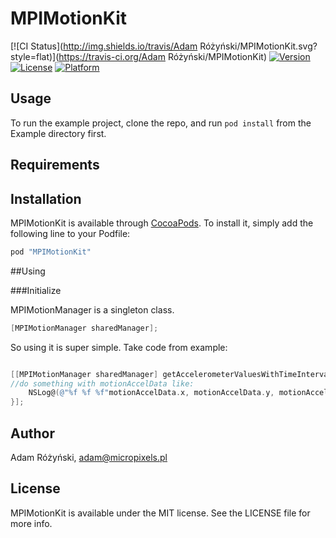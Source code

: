 # MPIMotionKit

[![CI Status](http://img.shields.io/travis/Adam Różyński/MPIMotionKit.svg?style=flat)](https://travis-ci.org/Adam Różyński/MPIMotionKit)
[![Version](https://img.shields.io/cocoapods/v/MPIMotionKit.svg?style=flat)](http://cocoapods.org/pods/MPIMotionKit)
[![License](https://img.shields.io/cocoapods/l/MPIMotionKit.svg?style=flat)](http://cocoapods.org/pods/MPIMotionKit)
[![Platform](https://img.shields.io/cocoapods/p/MPIMotionKit.svg?style=flat)](http://cocoapods.org/pods/MPIMotionKit)

## Usage

To run the example project, clone the repo, and run `pod install` from the Example directory first.

## Requirements

## Installation

MPIMotionKit is available through [CocoaPods](http://cocoapods.org). To install
it, simply add the following line to your Podfile:

```ruby
pod "MPIMotionKit"
```

##Using

###Initialize

MPIMotionManager is a singleton class.

```objective-c
[MPIMotionManager sharedManager];
```

So using it is super simple.
Take code from example:
```objective-c

[[MPIMotionManager sharedManager] getAccelerometerValuesWithTimeInterval:UPDATE_INTERVAL andHandler:^(MPIMotionData motionAccelData) {
//do something with motionAccelData like:
    NSLog@(@"%f %f %f"motionAccelData.x, motionAccelData.y, motionAccelData.z);
}];


```

## Author

Adam Różyński, adam@micropixels.pl

## License

MPIMotionKit is available under the MIT license. See the LICENSE file for more info.
